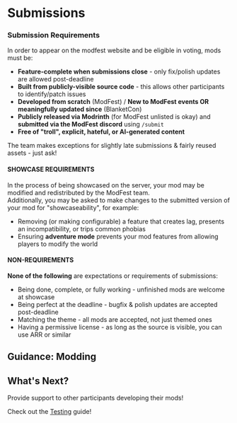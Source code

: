 # Submissions

### Submission Requirements
In order to appear on the modfest website and be eligible in voting, mods must be:

- **Feature-complete when submissions close** - only fix/polish updates are allowed post-deadline
- **Built from publicly-visible source code** - this allows other participants to identify/patch issues
- **Developed from scratch** (ModFest) / **New to ModFest events OR meaningfully updated since** (BlanketCon)
- **Publicly released via Modrinth** (for ModFest unlisted is okay) and **submitted via the ModFest discord** using `/submit`
- **Free of "troll", explicit, hateful, or AI-generated content**

The team makes exceptions for slightly late submissions & fairly reused assets - just ask!

#### SHOWCASE REQUIREMENTS

In the process of being showcased on the server, your mod may be modified and redistributed by the ModFest team.</br>
Additionally, you may be asked to make changes to the submitted version of your mod for "showcaseability", for example:
- Removing (or making configurable) a feature that creates lag, presents an incompatibility, or trips common phobias
- Ensuring **adventure mode** prevents your mod features from allowing players to modify the world

#### NON-REQUIREMENTS
**None of the following** are expectations or requirements of submissions:
- Being done, complete, or fully working - unfinished mods are welcome at showcase
- Being perfect at the deadline - bugfix & polish updates are accepted post-deadline
- Matching the theme - all mods are accepted, not just themed ones
- Having a permissive license - as long as the source is visible, you can use ARR or similar

## Guidance: Modding

## What's Next?
Provide support to other participants developing their mods!

Check out the [Testing](/pages/testing) guide!